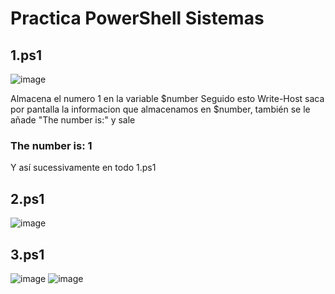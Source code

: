 # Practica PowerShell Sistemas
## 1.ps1
![image](https://user-images.githubusercontent.com/91737963/162325584-3d92752e-1f29-4c17-a3c0-500c51d8800d.png)

Almacena el numero 1 en la variable $number
Seguido esto Write-Host saca por pantalla la informacion que almacenamos en $number, también se le añade "The number is:" y sale 
### The number is: 1
Y así sucessivamente en todo 1.ps1

## 2.ps1
![image](https://user-images.githubusercontent.com/91737963/162325846-f923fc3d-fa23-4ec7-bfdd-875d8d650749.png)

## 3.ps1
![image](https://user-images.githubusercontent.com/91737963/162326754-2b7ccdd4-55bc-4613-9a3a-1f7e8e0007a0.png)
![image](https://user-images.githubusercontent.com/91737963/162326910-9bc6067c-3221-4968-8537-3311e98aa91a.png)
